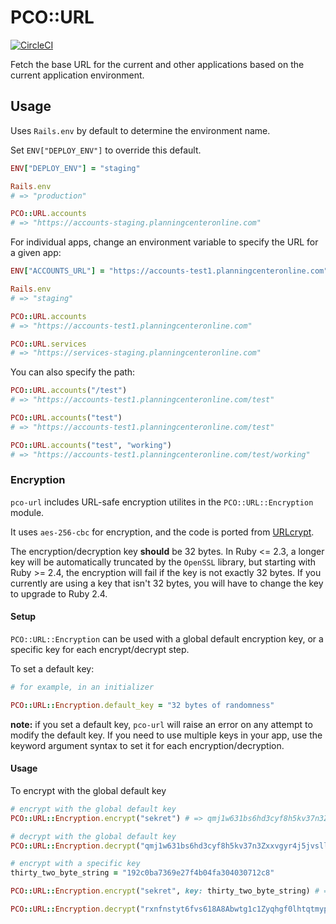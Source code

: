 # PCO::URL

[![CircleCI](https://circleci.com/gh/ministrycentered/pco-url.svg?style=svg)](https://circleci.com/gh/ministrycentered/pco-url)

Fetch the base URL for the current and other applications based on the current application environment.

## Usage

Uses `Rails.env` by default to determine the environment name.

Set `ENV["DEPLOY_ENV"]` to override this default.

```ruby
ENV["DEPLOY_ENV"] = "staging"

Rails.env
# => "production"

PCO::URL.accounts
# => "https://accounts-staging.planningcenteronline.com"
```

For individual apps, change an environment variable to specify the URL for a given app:

```ruby
ENV["ACCOUNTS_URL"] = "https://accounts-test1.planningcenteronline.com"

Rails.env
# => "staging"

PCO::URL.accounts
# => "https://accounts-test1.planningcenteronline.com"

PCO::URL.services
# => "https://services-staging.planningcenteronline.com"
```


You can also specify the path:


```ruby
PCO::URL.accounts("/test")
# => "https://accounts-test1.planningcenteronline.com/test"

PCO::URL.accounts("test")
# => "https://accounts-test1.planningcenteronline.com/test"

PCO::URL.accounts("test", "working")
# => "https://accounts-test1.planningcenteronline.com/test/working"
```

### Encryption

`pco-url` includes URL-safe encryption utilites in the `PCO::URL::Encryption` module.

It uses `aes-256-cbc` for encryption, and the code is ported from [URLcrypt](https://github.com/cheerful/URLcrypt).

The encryption/decryption key **should** be 32 bytes. In Ruby <= 2.3, a longer key will be automatically truncated by the `OpenSSL` library, but starting with Ruby >= 2.4, the encryption will fail if the key is not exactly 32 bytes. If you currently are using a key that isn't 32 bytes, you will have to change the key to upgrade to Ruby 2.4.

#### Setup

`PCO::URL::Encryption` can be used with a global default encryption key, or a specific key for each encrypt/decrypt step.

To set a default key:

```ruby
# for example, in an initializer

PCO::URL::Encryption.default_key = "32 bytes of randomness"
```

**note:** if you set a default key, `pco-url` will raise an error on any attempt to modify the default key. If you need to use multiple keys in your app, use the keyword argument syntax to set it for each encryption/decryption.

#### Usage

To encrypt with the global default key

```ruby
# encrypt with the global default key
PCO::URL::Encryption.encrypt("sekret") # => qmj1w631bs6hd3cyf8h5kv37n3Zxxvgyr4j5jvsll0x65f7vcm9sm

# decrypt with the global default key
PCO::URL::Encryption.decrypt("qmj1w631bs6hd3cyf8h5kv37n3Zxxvgyr4j5jvsll0x65f7vcm9sm") # => sekret

# encrypt with a specific key
thirty_two_byte_string = "192c0ba7369e27f4b04fa304030712c8"

PCO::URL::Encryption.encrypt("sekret", key: thirty_two_byte_string) # => rxnfnstyt6fvs618A8Abwtg1c1Zyqhgf0lhtqtmypc4t0zlhxyr02

PCO::URL::Encryption.decrypt("rxnfnstyt6fvs618A8Abwtg1c1Zyqhgf0lhtqtmypc4t0zlhxyr02", key: thirty_two_byte_string) # => sekret
```

